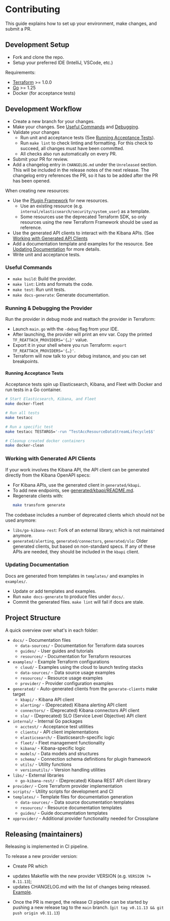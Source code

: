 # Contributing

This guide explains how to set up your environment, make changes, and submit a PR.

## Development Setup

* Fork and clone the repo.
* Setup your preferred IDE (IntelliJ, VSCode, etc.)

Requirements:
* [Terraform](https://www.terraform.io/downloads.html) >= 1.0.0
* [Go](https://golang.org/doc/install) >= 1.25
* Docker (for acceptance tests)

## Development Workflow

* Create a new branch for your changes.
* Make your changes. See [Useful Commands](#useful-commands) and [Debugging](#running--debugging-the-provider).
* Validate your changes
  * Run unit and acceptance tests (See [Running Acceptance Tests](#running-acceptance-tests)).
  * Run `make lint` to check linting and formatting. For this check to succeed, all changes must have been committed.
  * All checks also run automatically on every PR.
* Submit your PR for review.
* Add a changelog entry in `CHANGELOG.md` under the `Unreleased` section. This will be included in the release notes of the next release. The changelog entry references the PR, so it has to be added after the PR has been opened.

When creating new resources:
* Use the [Plugin Framework](https://developer.hashicorp.com/terraform/plugin/framework/getting-started/code-walkthrough) for new resources.
  * Use an existing resource (e.g. `internal/elasticsearch/security/system_user`) as a template.
  * Some resources use the deprecated Terraform SDK, so only resources using the new Terraform Framework should be used as reference.
* Use the generated API clients to interact with the Kibana APIs. (See [Working with Generated API Clients](#working-with-generated-api-clients)
* Add a documentation template and examples for the resource. See [Updating Documentation](#updating-documentation) for more details.
* Write unit and acceptance tests.

### Useful Commands

* `make build`: Build the provider.
* `make lint`: Lints and formats the code.
* `make test`: Run unit tests.
* `make docs-generate`: Generate documentation.

### Running & Debugging the Provider

Run the provider in debug mode and reattach the provider in Terraform:
* Launch `main.go` with the `-debug` flag from your IDE.
* After launching, the provider will print an env var. Copy the printed `TF_REATTACH_PROVIDERS='{…}'` value.
* Export it in your shell where you run Terraform: `export TF_REATTACH_PROVIDERS='{…}'`.
* Terraform will now talk to your debug instance, and you can set breakpoints.

#### Running Acceptance Tests

Acceptance tests spin up Elasticsearch, Kibana, and Fleet with Docker and run tests in a Go container.

```bash
# Start Elasticsearch, Kibana, and Fleet
make docker-fleet

# Run all tests
make testacc

# Run a specific test
make testacc TESTARGS='-run ^TestAccResourceDataStreamLifecycle$$'

# Cleanup created docker containers
make docker-clean
```

### Working with Generated API Clients

If your work involves the Kibana API, the API client can be generated directly from the Kibana OpenAPI specs:
- For Kibana APIs, use the generated client in `generated/kbapi`.
- To add new endpoints, see [generated/kbapi/README.md](generated/kbapi/README.md).
- Regenerate clients with:
  ```sh
  make transform generate
  ```

The codebase includes a number of deprecated clients which should not be used anymore:
- `libs/go-kibana-rest`: Fork of an external library, which is not maintained anymore.
- `generated/alerting`, `generated/connectors`, `generated/slo`: Older generated clients, but based on non-standard specs. If any of these APIs are needed, they should be included in the `kbapi` client.

### Updating Documentation

Docs are generated from templates in `templates/` and examples in `examples/`.
* Update or add templates and examples.
* Run `make docs-generate` to produce files under `docs/`.
* Commit the generated files. `make lint` will fail if docs are stale.

## Project Structure

A quick overview over what's in each folder:

* `docs/` - Documentation files
  * `data-sources/` - Documentation for Terraform data sources
  * `guides/` - User guides and tutorials
  * `resources/` - Documentation for Terraform resources
* `examples/` - Example Terraform configurations
  * `cloud/` - Examples using the cloud to launch testing stacks
  * `data-sources/` - Data source usage examples
  * `resources/` - Resource usage examples
  * `provider/` - Provider configuration examples
* `generated/` - Auto-generated clients from the `generate-clients` make target
  * `kbapi/` - Kibana API client
  * `alerting/` - (Deprecated) Kibana alerting API client
  * `connectors/` - (Deprecated) Kibana connectors API client
  * `slo/` - (Deprecated) SLO (Service Level Objective) API client
* `internal/` - Internal Go packages
  * `acctest/` - Acceptance test utilities
  * `clients/` - API client implementations
  * `elasticsearch/` - Elasticsearch-specific logic
  * `fleet/` - Fleet management functionality
  * `kibana/` - Kibana-specific logic
  * `models/` - Data models and structures
  * `schema/` - Connection schema definitions for plugin framework
  * `utils/` - Utility functions
  * `versionutils/` - Version handling utilities
* `libs/` - External libraries
  * `go-kibana-rest/` - (Deprecated) Kibana REST API client library
* `provider/` - Core Terraform provider implementation
* `scripts/` - Utility scripts for development and CI
* `templates/` - Template files for documentation generation
  * `data-sources/` - Data source documentation templates
  * `resources/` - Resource documentation templates
  * `guides/` - Guide documentation templates
* `xpprovider/` - Additional provider functionality needed for Crossplane

## Releasing (maintainers)

Releasing is implemented in CI pipeline.

To release a new provider version:

* Create PR which
- updates Makefile with the new provider VERSION (e.g. `VERSION ?= 0.11.13`);
- updates CHANGELOG.md with the list of changes being released.
[Example](https://github.com/elastic/terraform-provider-elasticstack/commit/be866ebc918184e843dc1dd2f6e2e1b963da386d).

* Once the PR is merged, the release CI pipeline can be started by pushing a new release tag to the `main` branch. (`git tag v0.11.13 && git push origin v0.11.13`)
